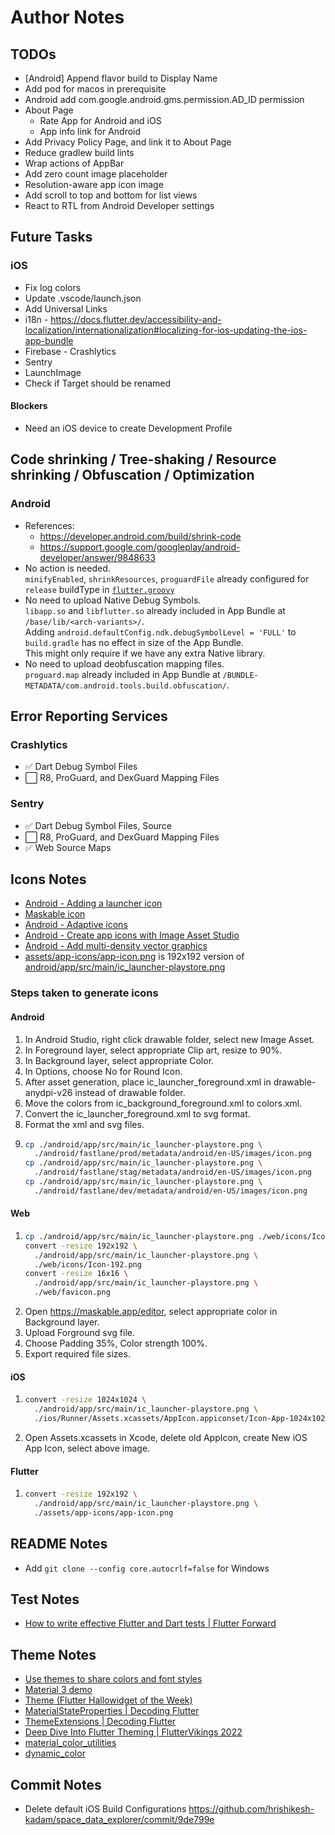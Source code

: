 # Author Notes

## TODOs

- [Android] Append flavor build to Display Name
- Add pod for macos in prerequisite
- Android add com.google.android.gms.permission.AD_ID permission
- About Page
  - Rate App for Android and iOS
  - App info link for Android
- Add Privacy Policy Page, and link it to About Page
- Reduce gradlew build lints
- Wrap actions of AppBar
- Add zero count image placeholder
- Resolution-aware app icon image
- Add scroll to top and bottom for list views
- React to RTL from Android Developer settings

## Future Tasks

### iOS

- Fix log colors
- Update .vscode/launch.json
- Add Universal Links
- i18n - https://docs.flutter.dev/accessibility-and-localization/internationalization#localizing-for-ios-updating-the-ios-app-bundle
- Firebase - Crashlytics
- Sentry
- LaunchImage
- Check if Target should be renamed

#### Blockers

- Need an iOS device to create Development Profile

## Code shrinking / Tree-shaking / Resource shrinking / Obfuscation / Optimization

### Android

- References:
  - https://developer.android.com/build/shrink-code
  - https://support.google.com/googleplay/android-developer/answer/9848633
- No action is needed.  
  `minifyEnabled`, `shrinkResources`, `proguardFile` already configured for `release` buildType in [`flutter.groovy`]
- No need to upload Native Debug Symbols.  
  `libapp.so` and `libflutter.so` already included in App Bundle at `/base/lib/<arch-variants>/`.  
  Adding `android.defaultConfig.ndk.debugSymbolLevel = 'FULL'` to `build.gradle` has no effect in size of the App Bundle.  
  This might only require if we have any extra Native library.
- No need to upload deobfuscation mapping files.  
  `proguard.map` already included in App Bundle at `/BUNDLE-METADATA/com.android.tools.build.obfuscation/`.

## Error Reporting Services

### Crashlytics

- ✅ Dart Debug Symbol Files
- ⬜ R8, ProGuard, and DexGuard Mapping Files

### Sentry

- ✅ Dart Debug Symbol Files, Source
- ⬜ R8, ProGuard, and DexGuard Mapping Files
- ✅ Web Source Maps

## Icons Notes

- [Android - Adding a launcher icon]
- [Maskable icon]
- [Android - Adaptive icons]
- [Android - Create app icons with Image Asset Studio]
- [Android - Add multi-density vector graphics]
- [assets/app-icons/app-icon.png] is 192x192 version of [android/app/src/main/ic_launcher-playstore.png]

### Steps taken to generate icons

#### Android

1. In Android Studio, right click drawable folder, select new Image Asset.
2. In Foreground layer, select appropriate Clip art, resize to 90%.
3. In Background layer, select appropriate Color.
4. In Options, choose No for Round Icon.
5. After asset generation, place ic_launcher_foreground.xml in 
   drawable-anydpi-v26 instead of drawable folder.
6. Move the colors from ic_background_foreground.xml to colors.xml.
7. Convert the ic_launcher_foreground.xml to svg format.
8. Format the xml and svg files.
9. ```bash
   cp ./android/app/src/main/ic_launcher-playstore.png \
     ./android/fastlane/prod/metadata/android/en-US/images/icon.png
   cp ./android/app/src/main/ic_launcher-playstore.png \
     ./android/fastlane/stag/metadata/android/en-US/images/icon.png
   cp ./android/app/src/main/ic_launcher-playstore.png \
     ./android/fastlane/dev/metadata/android/en-US/images/icon.png
   ```

#### Web

1. ```bash
   cp ./android/app/src/main/ic_launcher-playstore.png ./web/icons/Icon-512.png
   convert -resize 192x192 \
     ./android/app/src/main/ic_launcher-playstore.png \
     ./web/icons/Icon-192.png
   convert -resize 16x16 \
     ./android/app/src/main/ic_launcher-playstore.png \
     ./web/favicon.png
   ```
2. Open https://maskable.app/editor, select appropriate color in Background layer.
3. Upload Forground svg file.
4. Choose Padding 35%, Color strength 100%.
5. Export required file sizes.

#### iOS

1. ```bash
   convert -resize 1024x1024 \
     ./android/app/src/main/ic_launcher-playstore.png \
     ./ios/Runner/Assets.xcassets/AppIcon.appiconset/Icon-App-1024x1024@1x.png
   ```
2. Open Assets.xcassets in Xcode, delete old AppIcon, create New iOS App Icon, 
   select above image.

#### Flutter

1. ```bash
   convert -resize 192x192 \
     ./android/app/src/main/ic_launcher-playstore.png \
     ./assets/app-icons/app-icon.png
   ```

## README Notes

- Add `git clone --config core.autocrlf=false` for Windows

## Test Notes

- [How to write effective Flutter and Dart tests | Flutter Forward]

## Theme Notes

- [Use themes to share colors and font styles]
- [Material 3 demo]
- [Theme (Flutter Hallowidget of the Week)]
- [MaterialStateProperties | Decoding Flutter]
- [ThemeExtensions | Decoding Flutter]
- [Deep Dive Into Flutter Theming | FlutterVikings 2022]
- [material_color_utilities]
- [dynamic_color]

## Commit Notes

- Delete default iOS Build Configurations https://github.com/hrishikesh-kadam/space_data_explorer/commit/9de799e


[`flutter.groovy`]: https://github.com/flutter/flutter/blob/stable/packages/flutter_tools/gradle/src/main/groovy/flutter.groovy
[Android - Adding a launcher icon]: https://docs.flutter.dev/deployment/android#adding-a-launcher-icon
[Maskable icon]: https://web.dev/maskable-icon/
[Android - Adaptive icons]: https://developer.android.com/develop/ui/views/launch/icon_design_adaptive
[Android - Create app icons with Image Asset Studio]: https://developer.android.com/studio/write/image-asset-studio
[Android - Add multi-density vector graphics]: https://developer.android.com/studio/write/vector-asset-studio
[assets/app-icons/app-icon.png]: assets/app-icons/app-icon.png
[android/app/src/main/ic_launcher-playstore.png]: android/app/src/main/ic_launcher-playstore.png
[How to write effective Flutter and Dart tests | Flutter Forward]: https://www.youtube.com/watch?v=bHLrSliaL1Q&list=PLjxrf2q8roU3LvrdR8Hv_phLrTj0xmjnD&index=25
[Use themes to share colors and font styles]: https://docs.flutter.dev/cookbook/design/themes
[Material 3 demo]: https://flutter.github.io/samples/web/material_3_demo/
[Theme (Flutter Hallowidget of the Week)]: https://www.youtube.com/watch?v=oTvQDJOBXmM
[MaterialStateProperties | Decoding Flutter]: https://www.youtube.com/watch?v=CylXr3AF3uU
[ThemeExtensions | Decoding Flutter]: https://www.youtube.com/watch?v=8-szcYzFVao
[Deep Dive Into Flutter Theming | FlutterVikings 2022]: https://www.youtube.com/watch?v=V5S8wyUAeto
[material_color_utilities]: https://pub.dev/packages/material_color_utilities
[dynamic_color]: https://pub.dev/packages/dynamic_color
